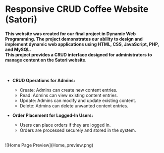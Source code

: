 # Responsive CRUD Coffee Website (Satori)

<h4>This website was created for our final project in Dynamic Web Programming. The project demonstrates our ability to design and implement dynamic web applications using HTML, CSS, JavaScript, PHP, and MySQL. <br>This project provides a CRUD interface designed for administrators to manage content on the Satori website.</h4><br>

- **CRUD Operations for Admins:**
  - Create: Admins can create new content entries.
  - Read: Admins can view existing content entries.
  - Update: Admins can modify and update existing content.
  - Delete: Admins can delete unwanted content entries.
 
- **Order Placement for Logged-In Users:**
  - Users can place orders if they are logged in.
  - Orders are processed securely and stored in the system.

<br>
![Home Page Preview](Home_preview.png)

